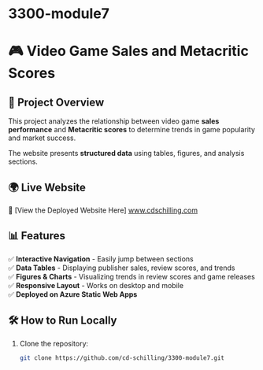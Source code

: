 # 3300-module7

# 🎮 Video Game Sales and Metacritic Scores

## 📌 Project Overview
This project analyzes the relationship between video game **sales performance** and **Metacritic scores** to determine trends in game popularity and market success.

The website presents **structured data** using tables, figures, and analysis sections.

## 🌍 Live Website
🔗 [View the Deployed Website Here] www.cdschilling.com


## 📊 Features
✅ **Interactive Navigation** - Easily jump between sections  
✅ **Data Tables** - Displaying publisher sales, review scores, and trends  
✅ **Figures & Charts** - Visualizing trends in review scores and game releases  
✅ **Responsive Layout** - Works on desktop and mobile  
✅ **Deployed on Azure Static Web Apps**  

## 🛠 How to Run Locally
1. Clone the repository:
   ```sh
   git clone https://github.com/cd-schilling/3300-module7.git

